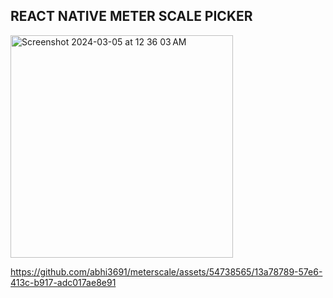 ## REACT NATIVE METER SCALE PICKER

<img width="356" alt="Screenshot 2024-03-05 at 12 36 03 AM" src="https://github.com/abhi3691/meterscale/assets/54738565/1e6d72b5-b454-4fcb-842e-0098c8ec4275">

https://github.com/abhi3691/meterscale/assets/54738565/13a78789-57e6-413c-b917-adc017ae8e91
